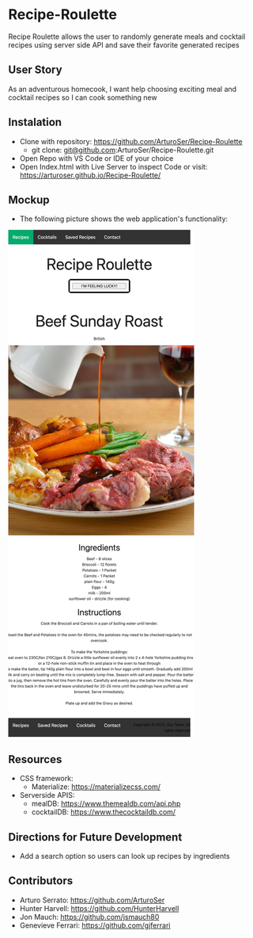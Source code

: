 # Recipe-Roulette

Recipe Roulette allows the user to randomly generate meals and cocktail recipes using server side API and save their favorite generated recipes 

## User Story
 As an adventurous homecook, 
 I want help choosing exciting meal and cocktail recipes 
 so I can cook something new

## Instalation
* Clone with repository: https://github.com/ArturoSer/Recipe-Roulette
    * git clone: git@github.com:ArturoSer/Recipe-Roulette.git
* Open Repo with VS Code or IDE of your choice
* Open Index.html with Live Server to inspect Code or visit: https://arturoser.github.io/Recipe-Roulette/

## Mockup
* The following picture shows the web application's functionality:

![A website with a 'I'm feeling luck' button followed by a recipe for roast beef](./assets/images/homepage.png)

## Resources 
* CSS framework: 
    * Materialize: https://materializecss.com/
* Serverside APIS: 
    * mealDB: https://www.themealdb.com/api.php
    * cocktailDB: https://www.thecocktaildb.com/

## Directions for Future Development 
* Add a search option so users can look up recipes by ingredients 


## Contributors 
* Arturo Serrato: https://github.com/ArturoSer
* Hunter Harvell: https://github.com/HunterHarvell
* Jon Mauch: https://github.com/jsmauch80
* Genevieve Ferrari: https://github.com/gjferrari
